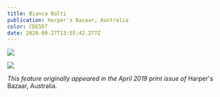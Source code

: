 ```yaml
---
title: Bianca Balti
publication: Harper's Bazaar, Australia
color: CDE5D7
date: 2020-09-27T13:55:42.277Z
---
```

![](/uploads/bianca-balti-maternity1.jpg)

![](/uploads/bianca-balti-maternity-range2.jpg)

*<centre> This feature originally appeared in the April 2019 print issue of* Harper's Bazaar, Australia. *</centre>*
